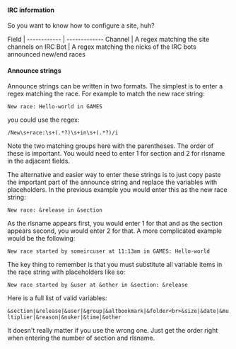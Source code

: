 #### IRC information
So you want to know how to configure a site, huh?

Field        |
------------ | -------------
Channel | A regex matching the site channels on IRC
Bot | A regex matching the nicks of the IRC bots announced new/end races

#### Announce strings

Announce strings can be written in two formats. The simplest is to enter a regex matching the race. For example to
match the new race string:

```New race: Hello-world in GAMES```

you could use the regex:

```/New\s+race:\s+(.*?)\s+in\s+(.*?)/i```

Note the two matching groups here with the parentheses. The order of these is important. You would need to enter 1 for section and 2 for rlsname in the adjacent fields.

The alternative and easier way to enter these strings is to just copy paste the important part of the announce string and replace the variables with placeholders. In the previous example you would enter this as the new race string:

```New race: &release in &section```

As the rlsname appears first, you would enter 1 for that and as the section appears second, you would enter 2 for that.
A more complicated example would be the following:

```New race started by someircuser at 11:13am in GAMES: Hello-world```

The key thing to remember is that you must substitute all variable items in the race string with placeholders like so:

```New race started by &user at &other in &section: &release```

Here is a full list of valid variables:

```&section|&release|&user|&group|&altbookmark|&folder<br>&size|&date|&multiplier|&reason|&nuker|&time|&other```

It doesn't really matter if you use the wrong one. Just get the order right when entering the number of section and rlsname.
